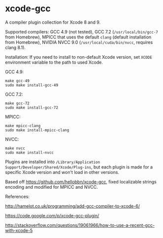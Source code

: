 # xcode-gcc
A compiler plugin collection for Xcode 8 and 9.

Supported compilers: GCC 4.9 (not tested), GCC 7.2 (`/usr/local/bin/gcc-7` from Homebrew), MPICC that uses the default `clang` (default installation from Homebrew), NVIDIA NVCC 9.0 (`/usr/local/cuda/bin/nvcc`, requires clang 8.1).

Installation:
If you need to install to non-default Xcode version, set `XCODE` environment variable to the path to used Xcode.

GCC 4.9:

```
make gcc-49
sudo make install-gcc-49
```

GCC 7.2:

```
make gcc-72
sudo make install-gcc-72
```

MPICC:

```
make mpicc-clang
sudo make install-mpicc-clang
```

NVCC:

```
make nvcc
sudo make install-nvcc
```

Plugins are installed into `/Library/Application Support/Developer/Shared/Xcode/Plug-ins`, but each plugin is made for a specific Xcode version and won't load in other versions.

Based off https://github.com/hellobbn/xcode-gcc, fixed localizable strings encoding and modified for MPICC and NVCC.

References:

http://hamelot.co.uk/programming/add-gcc-compiler-to-xcode-6/

https://code.google.com/p/xcode-gcc-plugin/

http://stackoverflow.com/questions/19061966/how-to-use-a-recent-gcc-with-xcode-5
